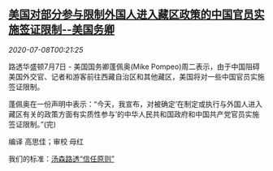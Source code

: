<!--1594169728000-->
[美国对部分参与限制外国人进入藏区政策的中国官员实施签证限制--美国务卿](https://cn.reuters.com/article/pompeo-chinese-officials-visa-0707-tues-idCNKBS24901C)
------

<div><i>2020-07-08T00:21:25</i></div><div class="StandardArticleBody_body"><p>路透华盛顿7月7日 - 美国国务卿蓬佩奥(Mike Pompeo)周二表示，由于中国阻碍美国外交官、记者和游客前往西藏自治区和其他藏区，美国将对一些中国官员实施签证限制。 </p><p>蓬佩奥在一份声明中表示：“今天，我宣布，对被确定‘在制定或执行与外国人进入藏区有关的政策方面有实质性参与’的中华人民共和国政府和中国共产党官员实施签证限制。”(完) </p><div class="Attribution_container"><div class="Attribution_attribution"><p class="Attribution_content">编译 高思佳；审校 母红 </p></div></div><div class="StandardArticleBody_trustBadgeContainer"><span class="StandardArticleBody_trustBadgeTitle">我们的标准：</span><span class="trustBadgeUrl"><a href="https://www.thomsonreuters.cn/content/dam/openweb/documents/pdf/china/brochures/about-us-1.pdf">汤森路透“信任原则”</a></span></div></div>
